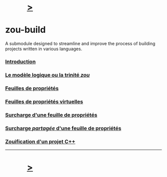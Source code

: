 # &ensp;&emsp;&emsp;[>](doc/introduction)

# zou-build

A submodule designed to streamline and improve the process of building projects written in various languages.

### [Introduction](doc/introduction)
### [Le modèle logique ou la trinité *zou*](doc/logic-model)
### [Feuilles de propriétés](doc/property-sheets)
### [Feuilles de propriétés virtuelles](doc/virtual-property-sheets)
### [Surcharge d'une feuille de propriétés](doc/property-sheet-overload)
### [Surcharge *partagée* d'une feuille de propriétés](doc/property-sheet-shared-overload)
### [Zouification d'un projet C++](doc/vcxproj-zouification)

---
# &ensp;&emsp;&emsp;[>](doc/introduction)